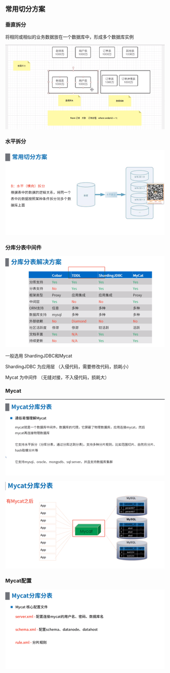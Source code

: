 ## 常用切分方案

### 垂直拆分

将相同或相似的业务数据放在一个数据库中，形成多个数据库实例

![image-20200622203808494](assets/image-20200622203808494.png)



### 水平拆分

![image-20200622204242760](assets/image-20200622204242760.png)



### 分库分表中间件



![image-20200622204353383](assets/image-20200622204353383.png)

一般选用 ShardingJDBC和Mycat

ShardingJDBC 为应用层  （入侵代码，需要修改代码，损耗小）

Mycat 为中间件  （无缝对接，不入侵代码，损耗大）



### Mycat

![image-20200622205136602](assets/image-20200622205136602.png)



![image-20200622205525552](assets/image-20200622205525552.png)



### Mycat配置

![image-20200622210240785](assets/image-20200622210240785.png)